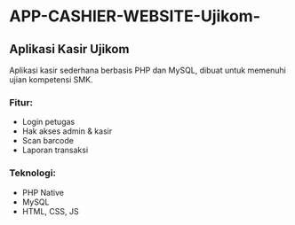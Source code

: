 # APP-CASHIER-WEBSITE-Ujikom-

## Aplikasi Kasir Ujikom
Aplikasi kasir sederhana berbasis PHP dan MySQL, dibuat untuk memenuhi ujian kompetensi SMK. 

### Fitur:
- Login petugas
- Hak akses admin & kasir
- Scan barcode
- Laporan transaksi

### Teknologi:
- PHP Native
- MySQL
- HTML, CSS, JS
